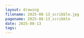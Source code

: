 ```yaml
---
layout: drawing
filename: 2025-08-13_scribble.jpg
pagename: 2025-08-13_scribble
date: 2025-08-13
tags:
---
```


